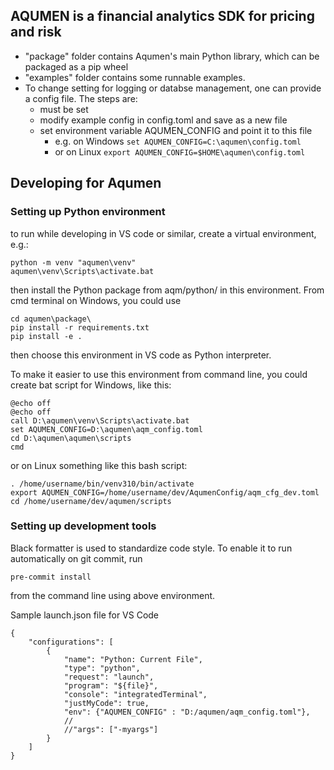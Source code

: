 ## AQUMEN is a financial analytics SDK for pricing and risk

- "package" folder contains Aqumen's main Python library, which can be packaged as a pip wheel
- "examples" folder contains some runnable examples.
- To change setting for logging or databse management, one can provide a config file. The steps are:
    -  must be set 
    - modify example config in config.toml and save as a new file
    - set environment variable AQUMEN_CONFIG and point it to this file
        - e.g. on Windows ```set AQUMEN_CONFIG=C:\aqumen\config.toml```
        - or on Linux ```export AQUMEN_CONFIG=$HOME\aqumen\config.toml```

## Developing for Aqumen 

### Setting up Python environment

to run while developing in VS code or similar, create a virtual environment, e.g.:
```
python -m venv "aqumen\venv"
aqumen\venv\Scripts\activate.bat
```

then install the Python package from aqm/python/ in this environment. From cmd terminal on Windows, you could use
```
cd aqumen\package\
pip install -r requirements.txt
pip install -e .
```
then choose this environment in VS code as Python interpreter.

To make it easier to use this environment from command line, you could create bat script for Windows, like this:

```
@echo off
@echo off
call D:\aqumen\venv\Scripts\activate.bat
set AQUMEN_CONFIG=D:\aqumen\aqm_config.toml
cd D:\aqumen\aqumen\scripts
cmd
```

or on Linux something like this bash script:
```
. /home/username/bin/venv310/bin/activate
export AQUMEN_CONFIG=/home/username/dev/AqumenConfig/aqm_cfg_dev.toml
cd /home/username/dev/aqumen/scripts
```

### Setting up development tools

Black formatter is used to standardize code style. To enable it to run automatically on git commit, run
```
pre-commit install
```
from the command line using above environment.

Sample launch.json file for VS Code
```
{
    "configurations": [
        {
            "name": "Python: Current File",
            "type": "python",
            "request": "launch",
            "program": "${file}",
            "console": "integratedTerminal",
            "justMyCode": true,
            "env": {"AQUMEN_CONFIG" : "D:/aqumen/aqm_config.toml"},
            //
            //"args": ["-myargs"]
        }
    ]
}
```

